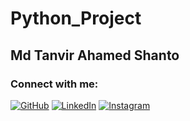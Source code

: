 # Python_Project
## Md Tanvir Ahamed Shanto
### Connect with me:
[![GitHub](https://img.shields.io/badge/github-%23121011.svg?style=for-the-badge&logo=github&logoColor=white)](https://github.com/mdtanvirahamedshanto)
[![LinkedIn](https://img.shields.io/badge/linkedin-%230077B5.svg?style=for-the-badge&logo=linkedin&logoColor=white)](https://www.linkedin.com/in/mdtanvirahamedshanto/)
[![Instagram](https://img.shields.io/badge/instagram-%23E4405F.svg?style=for-the-badge&logo=Instagram&logoColor=white)](https://www.instagram.com/mdtanvirahamedshanto/)

